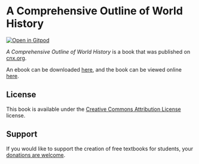 # A Comprehensive Outline of World History

[![Open in Gitpod](https://gitpod.io/button/open-in-gitpod.svg)](https://gitpod.io/from-referrer/)

_A Comprehensive Outline of World History_ is a book that was published on [cnx.org](https://cnx.org/).

An ebook can be downloaded [here](https://github.com/cnx-user-books/cnxbook-a-comprehensive-outline-of-world-history/releases/latest), and the book can be viewed online [here](https://github.com/cnx-user-books/cnxbook-a-comprehensive-outline-of-world-history/releases/latest).

## License
This book is available under the [Creative Commons Attribution License](./LICENSE) license.

## Support
If you would like to support the creation of free textbooks for students, your [donations are welcome](https://riceconnect.rice.edu/donation/support-openstax-banner).
